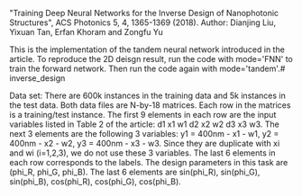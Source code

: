 "Training Deep Neural Networks for the Inverse Design of Nanophotonic Structures", ACS Photonics 5, 4, 1365-1369 (2018).
Author: Dianjing Liu, Yixuan Tan, Erfan Khoram and Zongfu Yu

This is the implementation of the tandem neural network introduced in the article. 
To reproduce the 2D deisgn result, run the code with mode='FNN' to train the forward network. Then run the code again with mode='tandem'.# inverse_design
 
Data set:
There are 600k instances in the training data and 5k instances in the test data. Both data files are N-by-18 matrices. Each row in the matrices is a training/test instance. The first 9 elements in each row are the input variables listed in Table 2 of the article: d1 x1 w1 d2 x2 w2 d3 x3 w3. The next 3 elements are the following 3 variables:
y1 = 400nm - x1 - w1,
y2 = 400nm - x2 - w2,
y3 = 400nm - x3 - w3.
Since they are duplicate with xi and wi (i=1,2,3), we do not use these 3 variables. The last 6 elements in each row corresponds to the labels. The design parameters in this task are (phi_R, phi_G, phi_B). The last 6 elements are sin(phi_R), sin(phi_G), sin(phi_B), cos(phi_R), cos(phi_G), cos(phi_B).
